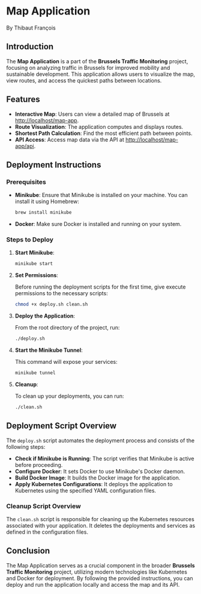 # Map Application

By Thibaut François

## Introduction

The **Map Application** is a part of the **Brussels Traffic Monitoring** project, focusing on analyzing traffic in Brussels for improved mobility and sustainable development. This application allows users to visualize the map, view routes, and access the quickest paths between locations.

## Features

- **Interactive Map**: Users can view a detailed map of Brussels at [http://localhost/map-app](http://localhost/map-app).
- **Route Visualization**: The application computes and displays routes.
- **Shortest Path Calculation**: Find the most efficient path between points.
- **API Access**: Access map data via the API at [http://localhost/map-app/api](http://localhost/map-app/api).

## Deployment Instructions

### Prerequisites

- **Minikube**: Ensure that Minikube is installed on your machine. You can install it using Homebrew:

  ```bash
  brew install minikube
  ```

- **Docker**: Make sure Docker is installed and running on your system.

### Steps to Deploy

1. **Start Minikube**:

   ```bash
   minikube start
   ```

2. **Set Permissions**:

   Before running the deployment scripts for the first time, give execute permissions to the necessary scripts:

   ```bash
   chmod +x deploy.sh clean.sh
   ```

3. **Deploy the Application**:

   From the root directory of the project, run:

   ```bash
   ./deploy.sh
   ```

4. **Start the Minikube Tunnel**:

   This command will expose your services:

   ```bash
   minikube tunnel
   ```

5. **Cleanup**:

   To clean up your deployments, you can run:

   ```bash
   ./clean.sh
   ```

## Deployment Script Overview

The `deploy.sh` script automates the deployment process and consists of the following steps:

- **Check if Minikube is Running**: The script verifies that Minikube is active before proceeding.
- **Configure Docker**: It sets Docker to use Minikube's Docker daemon.
- **Build Docker Image**: It builds the Docker image for the application.
- **Apply Kubernetes Configurations**: It deploys the application to Kubernetes using the specified YAML configuration files.

### Cleanup Script Overview

The `clean.sh` script is responsible for cleaning up the Kubernetes resources associated with your application. It deletes the deployments and services as defined in the configuration files.

## Conclusion

The Map Application serves as a crucial component in the broader **Brussels Traffic Monitoring** project, utilizing modern technologies like Kubernetes and Docker for deployment. By following the provided instructions, you can deploy and run the application locally and access the map and its API.
